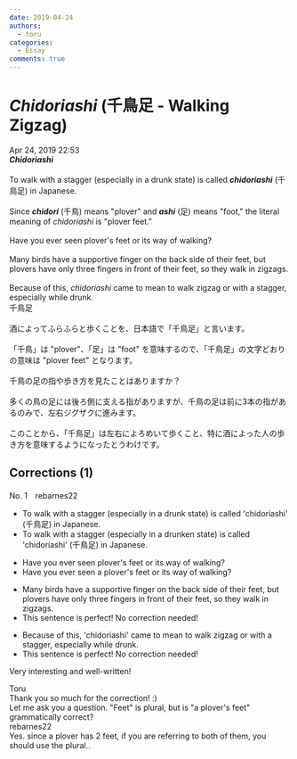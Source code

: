 ```yaml
---
date: 2019-04-24
authors:
  - toru
categories:
  - Essay
comments: true
---
```


# <strong><em>Chidoriashi</strong></em> (千鳥足 - Walking Zigzag)
<div class="date">Apr 24, 2019 22:53</div>
<div id="post"><div id="body_show_ori">
<strong><em>Chidoriashi</strong></em><br/><br/>To walk with a stagger (especially in a drunk state) is called <strong><em>chidoriashi</em></strong> (千鳥足) in Japanese.<br/><br/>Since <strong><em>chidori</em></strong> (千鳥) means "plover" and <strong><em>ashi</em></strong> (足) means "foot," the literal meaning of <em>chidoriashi</em> is "plover feet."<br/><br/>Have you ever seen plover's feet or its way of walking?<br/><br/>Many birds have a supportive finger on the back side of their feet, but plovers have only three fingers in front of their feet, so they walk in zigzags.<br/><br/>Because of this, <em>chidoriashi</em> came to mean to walk zigzag or with a stagger, especially while drunk.
</div></div>

<!-- more -->

<div id="post_ja"><div id="body_show_mo">
千鳥足<br/><br/>酒によってふらふらと歩くことを、日本語で「千鳥足」と言います。<br/><br/>「千鳥」は "plover"、「足」は "foot" を意味するので、「千鳥足」の文字どおりの意味は "plover feet" となります。<br/><br/>千鳥の足の指や歩き方を見たことはありますか？<br/><br/>多くの鳥の足には後ろ側に支える指がありますが、千鳥の足は前に3本の指があるのみで、左右ジグザクに進みます。<br/><br/>このことから、「千鳥足」は左右によろめいて歩くこと、特に酒によった人の歩き方を意味するようになったとうわけです。
</div></div>

## Corrections (1)
<div id="block"><div class="first_name"> No. 1　<span class="just_name">rebarnes22</span></div><div id="block2">
<ul class="correction_field">
<li class="incorrect">To walk with a stagger (especially in a drunk state) is called 'chidoriashi' (千鳥足) in Japanese.</li>
<li class="corrected correct">
To walk with a stagger (especially in a drunk<span class="f_red">en</span> state) is called 'chidoriashi' (千鳥足) in Japanese.
</li>
</ul>
<ul class="correction_field">
<li class="incorrect">Have you ever seen plover's feet or its way of walking?</li>
<li class="corrected correct">
Have you ever seen <span class="f_red">a</span> plover's feet or its way of walking?
</li>
</ul>
<ul class="correction_field">
<li class="incorrect">Many birds have a supportive finger on the back side of their feet, but plovers have only three fingers in front of their feet, so they walk in zigzags.</li>
<li class="corrected perfect">This sentence is perfect! No correction needed!</li>
</ul>
<ul class="correction_field">
<li class="incorrect">Because of this, 'chidoriashi' came to mean to walk zigzag or with a stagger, especially while drunk.</li>
<li class="corrected perfect">This sentence is perfect! No correction needed!</li>
</ul>
<p class="comment_small">
 Very interesting and well-written!
</p>

</div><div class="name"><span class="just_name">Toru</span><br>
Thank you so much for the correction! :)<br/>Let me ask you a question. "Feet" is plural, but is "a plover's feet" grammatically correct?
</div>
<div class="name"><span class="just_name">rebarnes22</span><br>
Yes. since a plover has 2 feet, if you are referring to both of them, you should use the plural..
</div>
</div>
